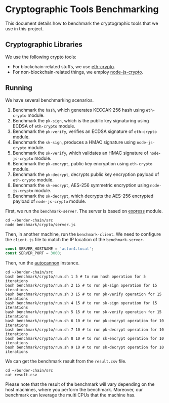 # Cryptographic Tools Benchmarking #

This document details how to benchmark the cryptographic tools that we use in this project.

## Cryptographic Libraries ##

We use the following crypto tools:

- For blockchain-related stuffs, we use [eth-crypto](https://www.npmjs.com/package/eth-crypto).
- For non-blockchain-related things, we employ [node-js-crypto](https://nodejs.org/docs/latest-v10.x/api/crypto.html).

## Running ##

We have several benchmarking scenarios.

1. Benchmark the `hash`, which generates KECCAK-256 hash using `eth-crypto` module.
2. Benchmark the `pk-sign`, which is the public key signaturing using ECDSA of `eth-crypto` module.
3. Benchmark the `pk-verify`, verifies an ECDSA signature of `eth-crypto` module.
4. Benchmark the `sk-sign`, produces a HMAC signature using `node-js-crypto` module.
5. Benchmark the `sk-verify`, which validates an HMAC signature of `node-js-crypto` module.
6. Benchmark the `pk-encrypt`, public key encryption using `eth-crypto` module.
7. Benchmark the `pk-decrypt`, decrypts public key encryption payload of `eth-crypto` module.
8. Benchmark the `sk-encrypt`, AES-256 symmetric encryption using `node-js-crypto` module.
9. Benchmark the `sk-decrypt`, which decrypts the AES-256 encrypted payload of `node-js-crypto` module.

First, we run the `benchmark-server`.
The server is based on [express](https://www.npmjs.com/package/express) module.

```shell
cd ~/border-chain/src
node benchmark/crypto/server.js
```

Then, in another machine, run the `benchmark-client`.
We need to configure the `client.js` file to match the IP location of the `benchmark-server`.

```javascript
const SERVER_HOSTNAME = 'actor4.local';
const SERVER_PORT = 3000;
```

Then, run the [autocannon](https://www.npmjs.com/package/autocannon) instance.

```shell
cd ~/border-chain/src
bash benchmark/crypto/run.sh 1 5 # to run hash operation for 5 iterations
bash benchmark/crypto/run.sh 2 15 # to run pk-sign operation for 15 iterations
bash benchmark/crypto/run.sh 3 15 # to run pk-verify operation for 15 iterations
bash benchmark/crypto/run.sh 4 15 # to run sk-sign operation for 15 iterations
bash benchmark/crypto/run.sh 5 15 # to run sk-verify operation for 15 iterations
bash benchmark/crypto/run.sh 6 10 # to run pk-encrypt operation for 10 iterations
bash benchmark/crypto/run.sh 7 10 # to run pk-decrypt operation for 10 iterations
bash benchmark/crypto/run.sh 8 10 # to run sk-encrypt operation for 10 iterations
bash benchmark/crypto/run.sh 9 10 # to run sk-decrypt operation for 10 iterations
```

We can get the benchmark result from the `result.csv` file.

```shell
cd ~/border-chain/src
cat result.csv
```

Please note that the result of the benchmark will vary depending on the host machines, where you perform the benchmark.
Moreover, our benchmark can leverage the multi CPUs that the machine has.
